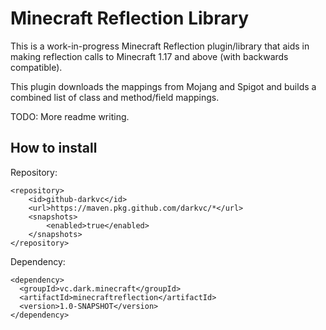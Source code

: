 # Minecraft Reflection Library

This is a work-in-progress Minecraft Reflection
plugin/library that aids in making reflection calls to 
Minecraft 1.17 and above (with backwards compatible).

This plugin downloads the mappings from Mojang and Spigot and
builds a combined list of class and method/field mappings.

TODO: More readme writing.

## How to install

Repository:
```
<repository>
    <id>github-darkvc</id>
    <url>https://maven.pkg.github.com/darkvc/*</url>
    <snapshots>
        <enabled>true</enabled>
    </snapshots>
</repository>
```

Dependency:
```
<dependency>
  <groupId>vc.dark.minecraft</groupId>
  <artifactId>minecraftreflection</artifactId>
  <version>1.0-SNAPSHOT</version>
</dependency>
```

